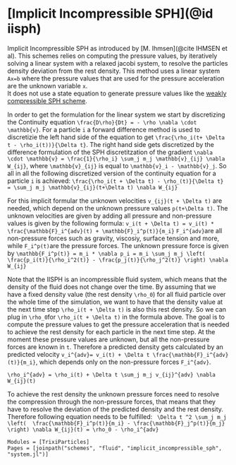 # [Implicit Incompressible SPH](@id iisph)

Implicit Incompressible SPH as introduced by [M. Ihmsen](@cite IHMSEN et al). This schemes relies on computing the pressure values, by iteratively solving a linear system with a relaxed jacobi system, to resolve the particles density deviation from the rest density. This method uses a linear system ``Ax=b`` where the pressure values that are used for the pressure acceleration are the unknown variable ``x``.  
It does not use a state equation to generate pressure values like the [weakly compressible SPH scheme](weakly_compressible_sph.md).


In order to get the formulation for the linear system we start by discretizing the Continuity equation ``\frac{D\rho}{Dt} = - \rho \nabla \cdot \mathbb{v}``.
For a particle ``i`` a forward difference method is used to discretizie the left hand side of the equation to get ``\frac{\rho_i(t+ \Delta t - \rho_i(t))}{\Delta t}``. The right hand side gets discretized by the difference formulation of the SPH discretitzation of the gradient ``\nabla \cdot \mathbb{v} = \frac{1}{\rho_i} \sum_j m_j \mathbb{v}_{ij} \nabla W_{ij}``, where ``\mathbb{v}_{ij}`` is equal to ``\mathbb{v}_i - \mathbb{v}_j``.
So all in all the following discretized version of the continuity equation for a particle ``i`` is achieved:
```\frac{\rho_i(t + \Delta t) - \rho_(t)}{\Delta t} = \sum_j m_j \mathbb{v}_{ij}(t+\Delta t) \nabla W_{ij} ```

For this implicit formular  the unknown velocities ``v_{ij}(t + \Delta t)`` are needed, which depend on the unknown pressure values ``p(t+\Delta t)``.
The unknown velocities are given by adding all pressure and non-pressure values is given by the following formula:
```v_i(t + \Delta t) = v_i(t) * \frac{\mathbb{F}_i^{adv}(t) + \mathbb{F}_i^p(t)}{m_i}```
``F_i^{adv}``are all non-pressure forces such as gravity, viscosiy, surface tension and more, while ``F_i^p(t)``are the pressure forces. 
The unknown pressure force is given by 
```\mathbb{F_i^p(t)} = m_i * \nabla p_i = m_i \sum_j m_j \left( \frac{p_i(t)}{\rho_i^2(t)} - \frac{p_j(t)}{\rho_j^2(t)} \right) \nabla W_{ij}```

Note that the IISPH is an incompressible fluid system, which means that the density of the fluid does not change over the time. By assuming that we have a fixed density value (the rest density ``\rho_0``) for all fluid particle over the whole time of the simulation, we want to have that the density value at the next time step ``\rho_i(t + \Delta t)`` is also this rest density. So we can plug in ``\rho_0``for ``\rho_i(t + \Delta t)`` in the formula above. 
The goal is to compute the pressure values to get the pressure acceleration that is needed to achieve the rest density for each particle in the next time step. At the moment these pressure values are unknown, but all the non-pressure forces are known in ``t``.
Therefore a predicted density gets calculated by an predicted velocity ``v_i^{adv}= v_i(t) + \Delta t \frac{\mathbb{F}_i^{adv}(t)}{m_i}``, which depends only on the non-pressure forces ``F_i^{adv}``. 

```\rho_i^{adv} = \rho_i(t) + \Delta t \sum_j m_j v_{ij}^{adv} \nabla W_{ij}(t)```

To achieve the rest density the unknown pressure forces need to resolve the compression through the non-pressure forces, that means that they have to resolve the deviation of the predicted density and the rest density. 
Therefore following equation needs to be fulfilled:
``` \Delta t ^2 \sum_j m_j \left(  \frac{\mathbb{F}_i^p(t)}{m_i} - \frac{\mathbb{F}_j^p(t)}{m_j} \right) \nabla W_{ij}(t) = \rho_0 - \rho_i^{adv}```












```@autodocs
Modules = [TrixiParticles]
Pages = [joinpath("schemes", "fluid", "implicit_incompressible_sph", "system.jl")]
```